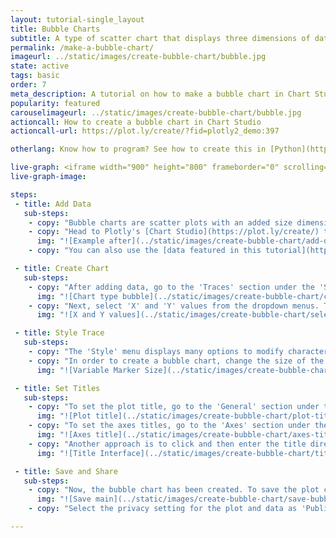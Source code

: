 ```yaml
---
layout: tutorial-single_layout
title: Bubble Charts
subtitle: A type of scatter chart that displays three dimensions of data.
permalink: /make-a-bubble-chart/
imageurl: ../static/images/create-bubble-chart/bubble.jpg
state: active
tags: basic
order: 7
meta_description: A tutorial on how to make a bubble chart in Chart Studio.
popularity: featured
carouselimageurl: ../static/images/create-bubble-chart/bubble.jpg
actioncall: How to create a bubble chart in Chart Studio
actioncall-url: https://plot.ly/create/?fid=plotly2_demo:397

otherlang: Know how to program? See how to create this in [Python](https://plot.ly/python/bubble-charts/) or [R](https://plot.ly/r/bubble-charts/).

live-graph: <iframe width="900" height="800" frameborder="0" scrolling="no" src="https://plot.ly/~plotly2_demo/397.embed"></iframe>
live-graph-image:

steps:
 - title: Add Data
   sub-steps:
    - copy: "Bubble charts are scatter plots with an added size dimension, thus three dimensional data is represented as x position, y position, and size of the marker."
    - copy: "Head to Plotly's [Chart Studio](https://plot.ly/create/) to get started. You have the option of typing directly in the grid, uploading your local file, or entering a URL of an online dataset. Plotly accepts .xls, .xlsx, or .csv files. For more information on how to enter your data, see [this](http://help.plot.ly/add-data-to-the-plotly-grid/) tutorial."
      img: "![Example after](../static/images/create-bubble-chart/add-data.png)"
    - copy: "You can also use the [data featured in this tutorial](https://raw.githubusercontent.com/plotly/datasets/master/gapminderData_Americas_2007.csv) by clicking on 'Open This Data in Plotly' on the left-hand side. It'll open in Chart Studio."

 - title: Create Chart
   sub-steps:
    - copy: "After adding data, go to the 'Traces' section under the 'Structure' menu on the left-hand side. Choose the 'Type' of trace. To create a bubble chart, choose 'Scatter' under 'Simple' trace type."
      img: "![Chart type bubble](../static/images/create-bubble-chart/chart-type-scatter.png)"
    - copy: "Next, select 'X' and 'Y' values from the dropdown menus. This will create a raw scatter trace, as seen below."
      img: "![X and Y values](../static/images/create-bubble-chart/select-x-y.png)"

 - title: Style Trace
   sub-steps:
    - copy: "The 'Style' menu displays many options to modify characteristics of the overall chart layout or the individual traces. To see more options about styling the chart visit the [style and layout](https://help.plot.ly/tutorials/#layout) section of the Chart Studio documentation."
    - copy: "In order to create a bubble chart, change the size of the markers. There are two modes: 'Constant' or 'Variable'. To set a varying size for the markers based on a dimension of data, click on 'Variable' and select the desired column name from the dropdown menu."
      img: "![Variable Marker Size](../static/images/create-bubble-chart/variable-marker-size.gif)"

 - title: Set Titles
   sub-steps:
    - copy: "To set the plot title, go to the 'General' section under the 'Style' menu and type in the plot title within the textbox provided under 'Title'."
      img: "![Plot title](../static/images/create-bubble-chart/plot-title.png)"
    - copy: "To set the axes titles, go to the 'Axes' section under the 'Style' menu and type in the axis title within the textbox provided under 'Title' for each axis."
      img: "![Axes title](../static/images/create-bubble-chart/axes-title.png)"
    - copy: "Another approach is to click and then enter the title directly on the plot interface."
      img: "![Title Interface](../static/images/create-bubble-chart/title-in-interface.gif)"

 - title: Save and Share
   sub-steps:
    - copy: "Now, the bubble chart has been created. To save the plot click 'Save' button on the left-hand side. A Save pop-up will appear, as seen below, where you can specify the filename for your plot and data."
      img: "![Save main](../static/images/create-bubble-chart/save-bubble-chart.png)"
    - copy: "Select the privacy setting for the plot and data as 'Public' or 'Private' or 'Private link'. For more information on how sharing works, including the difference between private, public, and secret sharing, visit [this](http://help.plot.ly/save-share-and-export-in-plotly/) page.."

---
```

